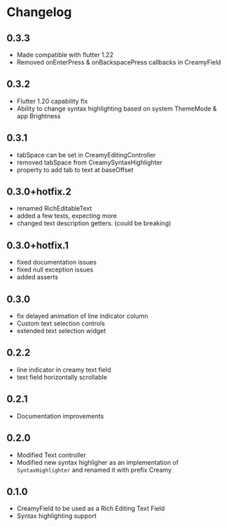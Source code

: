 # Changelog

## 0.3.3

- Made compatible with flutter 1.22
- Removed onEnterPress & onBackspacePress callbacks in CreamyField

## 0.3.2

- Flutter 1.20 capability fix
- Ability to change syntax highlighting based on system ThemeMode & app Brightness

## 0.3.1

- tabSpace can be set in CreamyEditingController
- removed tabSpace from CreamySyntaxHighlighter
- property to add tab to text at baseOffset

## 0.3.0+hotfix.2

- renamed RichEditableText
- added a few tests, expecting more
- changed text description getters. (could be breaking)

## 0.3.0+hotfix.1

- fixed documentation issues
- fixed null exception issues
- added asserts

## 0.3.0

- fix delayed animation of line indicator column
- Custom text selection controls
- extended text selection widget

## 0.2.2

- line indicator in creamy text field
- text field horizontally scrollable

## 0.2.1

- Documentation improvements

## 0.2.0

- Modified Text controller
- Modified new syntax highligher as an implementation of `SyntaxHighlighter` and renamed it with prefix Creamy

## 0.1.0

- CreamyField to be used as a Rich Editing Text Field
- Syntax highlighting support
